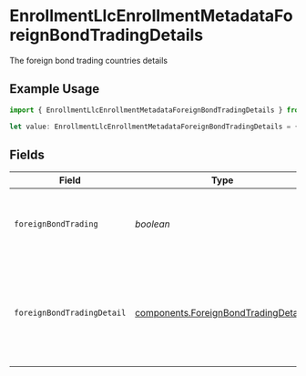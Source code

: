 # EnrollmentLlcEnrollmentMetadataForeignBondTradingDetails

The foreign bond trading countries details

## Example Usage

```typescript
import { EnrollmentLlcEnrollmentMetadataForeignBondTradingDetails } from "@apexfintechsolutions/ascend-sdk/models/components";

let value: EnrollmentLlcEnrollmentMetadataForeignBondTradingDetails = {};
```

## Fields

| Field                                                                                        | Type                                                                                         | Required                                                                                     | Description                                                                                  | Example                                                                                      |
| -------------------------------------------------------------------------------------------- | -------------------------------------------------------------------------------------------- | -------------------------------------------------------------------------------------------- | -------------------------------------------------------------------------------------------- | -------------------------------------------------------------------------------------------- |
| `foreignBondTrading`                                                                         | *boolean*                                                                                    | :heavy_minus_sign:                                                                           | Does the account anticipate trading in foreign bonds                                         | true                                                                                         |
| `foreignBondTradingDetail`                                                                   | [components.ForeignBondTradingDetail](../../models/components/foreignbondtradingdetail.md)[] | :heavy_minus_sign:                                                                           | The foreign bond trading countries details. If yes, than please provide details              |                                                                                              |